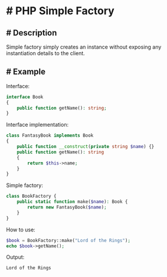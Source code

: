 # # PHP Simple Factory
## # Description
Simple factory simply creates an instance without exposing any instantiation details to the client.

## # Example
Interface:
```php
interface Book
{
    public function getName(): string;
}
```
Interface implementation:
```php
class FantasyBook implements Book
{
    public function __construct(private string $name) {}
    public function getName(): string
    {
        return $this->name;
    }
}
```
Simple factory:
```php
class BookFactory {
    public static function make($name): Book {
        return new FantasyBook($name);
    }
}
```
How to use:
```php
$book = BookFactory::make("Lord of the Rings");
echo $book->getName();
```
Output:
```txt
Lord of the Rings
```
